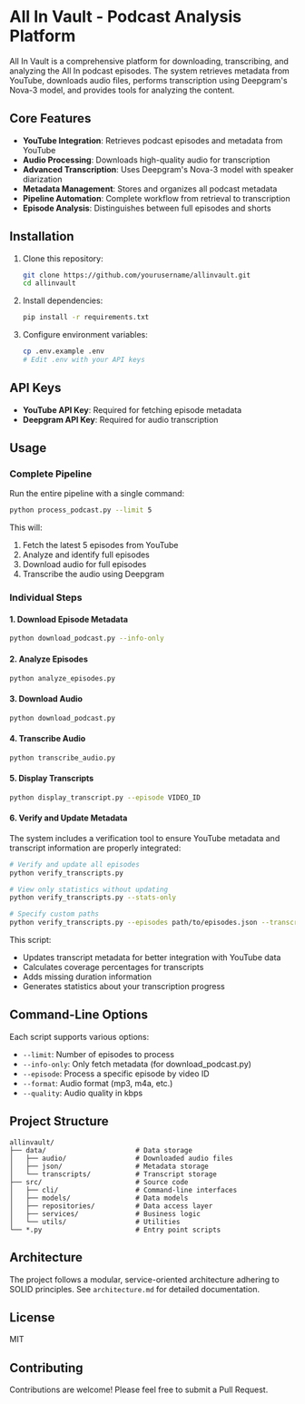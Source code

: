 # All In Vault - Podcast Analysis Platform

All In Vault is a comprehensive platform for downloading, transcribing, and analyzing the All In podcast episodes. The system retrieves metadata from YouTube, downloads audio files, performs transcription using Deepgram's Nova-3 model, and provides tools for analyzing the content.

## Core Features

- **YouTube Integration**: Retrieves podcast episodes and metadata from YouTube
- **Audio Processing**: Downloads high-quality audio for transcription
- **Advanced Transcription**: Uses Deepgram's Nova-3 model with speaker diarization
- **Metadata Management**: Stores and organizes all podcast metadata
- **Pipeline Automation**: Complete workflow from retrieval to transcription
- **Episode Analysis**: Distinguishes between full episodes and shorts

## Installation

1. Clone this repository:
   ```bash
   git clone https://github.com/yourusername/allinvault.git
   cd allinvault
   ```

2. Install dependencies:
   ```bash
   pip install -r requirements.txt
   ```

3. Configure environment variables:
   ```bash
   cp .env.example .env
   # Edit .env with your API keys
   ```

## API Keys

- **YouTube API Key**: Required for fetching episode metadata
- **Deepgram API Key**: Required for audio transcription

## Usage

### Complete Pipeline

Run the entire pipeline with a single command:

```bash
python process_podcast.py --limit 5
```

This will:
1. Fetch the latest 5 episodes from YouTube
2. Analyze and identify full episodes
3. Download audio for full episodes
4. Transcribe the audio using Deepgram

### Individual Steps

#### 1. Download Episode Metadata

```bash
python download_podcast.py --info-only
```

#### 2. Analyze Episodes

```bash
python analyze_episodes.py
```

#### 3. Download Audio

```bash
python download_podcast.py
```

#### 4. Transcribe Audio

```bash
python transcribe_audio.py
```

#### 5. Display Transcripts

```bash
python display_transcript.py --episode VIDEO_ID
```

#### 6. Verify and Update Metadata

The system includes a verification tool to ensure YouTube metadata and transcript information are properly integrated:

```bash
# Verify and update all episodes
python verify_transcripts.py

# View only statistics without updating
python verify_transcripts.py --stats-only

# Specify custom paths
python verify_transcripts.py --episodes path/to/episodes.json --transcripts path/to/transcripts
```

This script:
- Updates transcript metadata for better integration with YouTube data
- Calculates coverage percentages for transcripts
- Adds missing duration information
- Generates statistics about your transcription progress

## Command-Line Options

Each script supports various options:

- `--limit`: Number of episodes to process
- `--info-only`: Only fetch metadata (for download_podcast.py)
- `--episode`: Process a specific episode by video ID
- `--format`: Audio format (mp3, m4a, etc.)
- `--quality`: Audio quality in kbps

## Project Structure

```
allinvault/
├── data/                      # Data storage
│   ├── audio/                 # Downloaded audio files
│   ├── json/                  # Metadata storage
│   └── transcripts/           # Transcript storage
├── src/                       # Source code
│   ├── cli/                   # Command-line interfaces
│   ├── models/                # Data models
│   ├── repositories/          # Data access layer
│   ├── services/              # Business logic
│   └── utils/                 # Utilities
└── *.py                       # Entry point scripts
```

## Architecture

The project follows a modular, service-oriented architecture adhering to SOLID principles. See `architecture.md` for detailed documentation.

## License

MIT

## Contributing

Contributions are welcome! Please feel free to submit a Pull Request. 